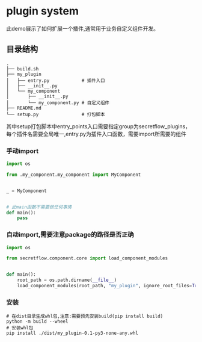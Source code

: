 # plugin system

此demo展示了如何扩展一个插件,通常用于业务自定义组件开发。

## 目录结构
```
.
├── build.sh
├── my_plugin
│   ├── entry.py            # 插件入口
│   ├── __init__.py
│   └── my_component
│       ├── __init__.py
│       └── my_component.py # 自定义组件
├── README.md
└── setup.py                # 打包脚本
```

其中setup打包脚本中entry_points入口需要指定group为secretflow_plugins，每个插件名需要全局唯一,entry.py为插件入口函数，需要import所需要的组件

### 手动import

``` python
import os

from .my_component.my_component import MyComponent


_ = MyComponent


# 此main函数不需要做任何事情
def main():
    pass

```

### 自动import,需要注意package的路径是否正确

``` python
import os

from secretflow.component.core import load_component_modules


def main():
    root_path = os.path.dirname(__file__)
    load_component_modules(root_path, "my_plugin", ignore_root_files=True)

```

### 安装

``` shell
# 在dist目录生成whl包,注意:需要预先安装build(pip install build)
python -m build --wheel
# 安装whl包
pip install ./dist/my_plugin-0.1-py3-none-any.whl
```
